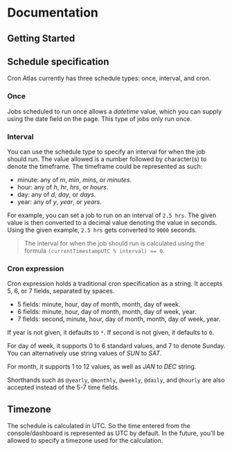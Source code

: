 # Documentation

## Getting Started

## Schedule specification

Cron Atlas currently has three schedule types: once, interval, and cron.

### Once

Jobs scheduled to run once allows a _datetime_ value, which you can supply using the date field on the page. This type of jobs only run once.

### Interval

You can use the schedule type to specify an interval for when the job should run. The value allowed is a number followed by character(s) to denote the timeframe. The timeframe could be represented as such:

- minute: any of _m_, _min_, _mins_, or _minutes_.
- hour: any of _h_, _hr_, _hrs_, or _hours_.
- day: any of _d_, _day_, or _days_.
- year: any of _y_, _year_, or _years_.

For example, you can set a job to run on an interval of `2.5 hrs`. The given value is then converted to a decimal value denoting the value in seconds. Using the given example, `2.5 hrs` gets converted to `9000` seconds.

> The interval for when the job should run is calculated using the formula `(currentTimestampUTC % interval) == 0`.

### Cron expression

Cron expression holds a traditional cron specification as a string. It accepts 5, 6, or 7 fields, separated by spaces.

- 5 fields: minute, hour, day of month, month, day of week.
- 6 fields: minute, hour, day of month, month, day of week, year.
- 7 fields: second, minute, hour, day of month, month, day of week, year.

If year is not given, it defaults to `*`. If second is not given, it defaults to `0`.

For day of week, it supports 0 to 6 standard values, and 7 to denote Sunday. You can alternatively use string values of _SUN_ to _SAT_.

For month, it supports 1 to 12 values, as well as _JAN_ to _DEC_ string.

Shorthands such as `@yearly`, `@monthly`, `@weekly`, `@daily`, and `@hourly` are also accepted instead of the 5-7 time fields.

## Timezone

The schedule is calculated in UTC. So the time entered from the console/dashboard is represented as UTC by default. In the future, you'll be allowed to specify a timezone used for the calculation.
